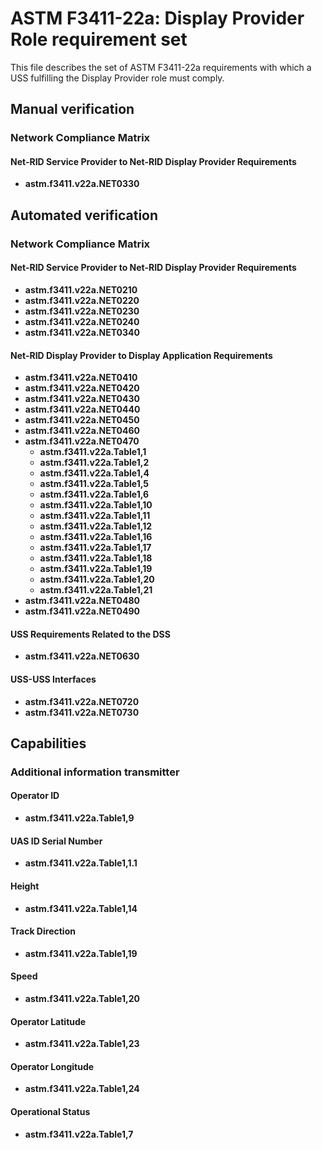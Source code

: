 # ASTM F3411-22a: Display Provider Role requirement set

This file describes the set of ASTM F3411-22a requirements with which a USS fulfilling the Display Provider role must comply.

## Manual verification

### Network Compliance Matrix

#### Net-RID Service Provider to Net-RID Display Provider Requirements

* **astm.f3411.v22a.NET0330**

## Automated verification

### Network Compliance Matrix

#### Net-RID Service Provider to Net-RID Display Provider Requirements

* **astm.f3411.v22a.NET0210**
* **astm.f3411.v22a.NET0220**
* **astm.f3411.v22a.NET0230**
* **astm.f3411.v22a.NET0240**
* **astm.f3411.v22a.NET0340**

#### Net-RID Display Provider to Display Application Requirements

* **astm.f3411.v22a.NET0410**
* **astm.f3411.v22a.NET0420**
* **astm.f3411.v22a.NET0430**
* **astm.f3411.v22a.NET0440**
* **astm.f3411.v22a.NET0450**
* **astm.f3411.v22a.NET0460**
* **astm.f3411.v22a.NET0470**
  * **astm.f3411.v22a.Table1,1**
  * **astm.f3411.v22a.Table1,2**
  * **astm.f3411.v22a.Table1,4**
  * **astm.f3411.v22a.Table1,5**
  * **astm.f3411.v22a.Table1,6**
  * **astm.f3411.v22a.Table1,10**
  * **astm.f3411.v22a.Table1,11**
  * **astm.f3411.v22a.Table1,12**
  * **astm.f3411.v22a.Table1,16**
  * **astm.f3411.v22a.Table1,17**
  * **astm.f3411.v22a.Table1,18**
  * **astm.f3411.v22a.Table1,19**
  * **astm.f3411.v22a.Table1,20**
  * **astm.f3411.v22a.Table1,21**
* **astm.f3411.v22a.NET0480**
* **astm.f3411.v22a.NET0490**

#### USS Requirements Related to the DSS

* **astm.f3411.v22a.NET0630**

#### USS-USS Interfaces

* **astm.f3411.v22a.NET0720**
* **astm.f3411.v22a.NET0730**

## Capabilities

### Additional information transmitter

#### Operator ID

  * **astm.f3411.v22a.Table1,9**

#### UAS ID Serial Number

  * **astm.f3411.v22a.Table1,1.1**

#### Height

  * **astm.f3411.v22a.Table1,14**

#### Track Direction

  * **astm.f3411.v22a.Table1,19**

#### Speed

  * **astm.f3411.v22a.Table1,20**

#### Operator Latitude

  * **astm.f3411.v22a.Table1,23**

#### Operator Longitude

  * **astm.f3411.v22a.Table1,24**

#### Operational Status

  * **astm.f3411.v22a.Table1,7**
